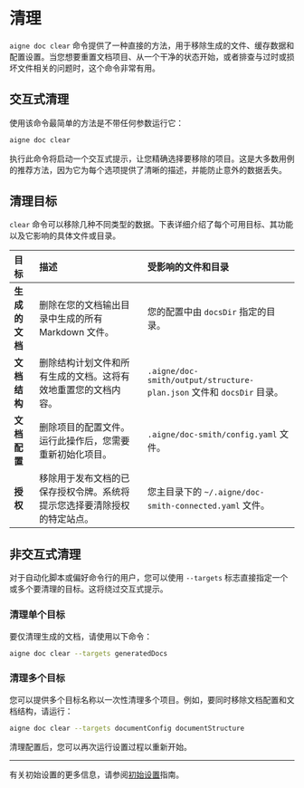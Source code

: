 # 清理

`aigne doc clear` 命令提供了一种直接的方法，用于移除生成的文件、缓存数据和配置设置。当您想要重置文档项目、从一个干净的状态开始，或者排查与过时或损坏文件相关的问题时，这个命令非常有用。

## 交互式清理

使用该命令最简单的方法是不带任何参数运行它：

```bash
aigne doc clear
```

执行此命令将启动一个交互式提示，让您精确选择要移除的项目。这是大多数用例的推荐方法，因为它为每个选项提供了清晰的描述，并能防止意外的数据丢失。

## 清理目标

`clear` 命令可以移除几种不同类型的数据。下表详细介绍了每个可用目标、其功能以及它影响的具体文件或目录。

| 目标 | 描述 | 受影响的文件和目录 |
| :--- | :--- | :--- |
| **生成的文档** | 删除在您的文档输出目录中生成的所有 Markdown 文件。 | 您的配置中由 `docsDir` 指定的目录。 |
| **文档结构** | 删除结构计划文件和所有生成的文档。这将有效地重置您的文档内容。 | `.aigne/doc-smith/output/structure-plan.json` 文件和 `docsDir` 目录。 |
| **文档配置** | 删除项目的配置文件。运行此操作后，您需要重新初始化项目。 | `.aigne/doc-smith/config.yaml` 文件。 |
| **授权** | 移除用于发布文档的已保存授权令牌。系统将提示您选择要清除授权的特定站点。 | 您主目录下的 `~/.aigne/doc-smith-connected.yaml` 文件。 |

## 非交互式清理

对于自动化脚本或偏好命令行的用户，您可以使用 `--targets` 标志直接指定一个或多个要清理的目标。这将绕过交互式提示。

### 清理单个目标

要仅清理生成的文档，请使用以下命令：

```bash
aigne doc clear --targets generatedDocs
```

### 清理多个目标

您可以提供多个目标名称以一次性清理多个项目。例如，要同时移除文档配置和文档结构，请运行：

```bash
aigne doc clear --targets documentConfig documentStructure
```

清理配置后，您可以再次运行设置过程以重新开始。

---

有关初始设置的更多信息，请参阅[初始设置](./configuration-initial-setup.md)指南。